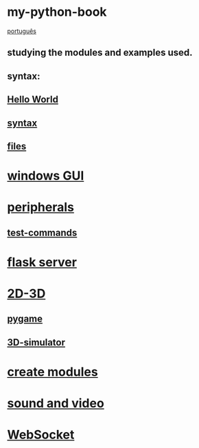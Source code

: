 # my-python-book
[português](https://github.com/0joseDark/my-python-book/blob/main/README.md)
## studying the modules and examples used.
## syntax:
## [Hello World](https://github.com/0joseDark/my-python-book/blob/main/scripts/ol%C3%A1_mundo.py)
## [syntax](https://github.com/0joseDark/my-python-book/blob/main/scripts/syntax.py)
## [files](https://github.com/0joseDark/my-python-book/blob/main/English/files.md)
# [windows GUI](https://github.com/0joseDark/my-python-book/blob/main/English/windows-GUI.md)
# [peripherals](https://github.com/0joseDark/my-python-book/blob/main/English/peripherals.md)
## [test-commands](https://github.com/0joseDark/test-commands)
# [flask server](./0joseDark/my-python-book/blob/main/flask-server.md)
# [2D-3D](https://github.com/0joseDark/my-python-book/blob/main/2D-3D.md)
## [pygame](https://github.com/0joseDark/test-with-pygame)
## [3D-simulator](https://github.com/0joseDark/3D-simulator)
# [create modules](./0joseDark/my-python-book/blob/main/criar-modulos.md)
# [sound and video](https://github.com/0joseDark/my-python-book/blob/main/English/sound-video.md)
# [WebSocket](https://github.com/0joseDark/my-python-book/blob/main/English/WebSocket.md)

